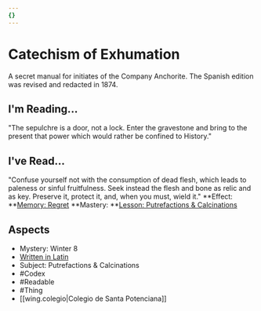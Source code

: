 ```yaml
---
{}
---
```

# Catechism of Exhumation
A secret manual for initiates of the Company Anchorite. The Spanish edition was revised and redacted in 1874.
## I'm Reading...
"The sepulchre is a door, not a lock. Enter the gravestone and bring to the present that power which would rather be confined to History."
## I've Read...
"Confuse yourself not with the consumption of dead flesh, which leads to paleness or sinful fruitfulness. Seek instead the flesh and bone as relic and as key. Preserve it, protect it, and, when you must, wield it."
**Effect: **[Memory: Regret](https://uadaf.theevilroot.xyz/rowenarium/element/mem.regret)
**Mastery: **[Lesson: Putrefactions & Calcinations](https://uadaf.theevilroot.xyz/rowenarium/element/x.putrefactions.calcinations)
## Aspects
- Mystery: Winter 8
- [Written in Latin](https://uadaf.theevilroot.xyz/rowenarium/element/w.latin)
- Subject: Putrefactions & Calcinations
- #Codex
- #Readable
- #Thing
- [[wing.colegio|Colegio de Santa Potenciana]]
